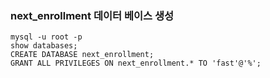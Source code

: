 ### next_enrollment 데이터 베이스 생성
```
mysql -u root -p
show databases;
CREATE DATABASE next_enrollment;
GRANT ALL PRIVILEGES ON next_enrollment.* TO 'fast'@'%';
```